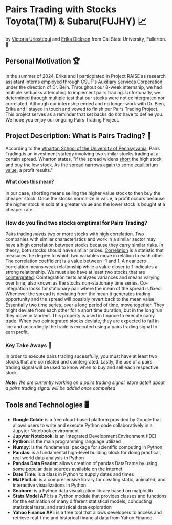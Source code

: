 # Pairs Trading with Stocks Toyota(TM) & Subaru(FUJHY) :chart_with_upwards_trend:
by [Victoria Uriostegui](https://www.linkedin.com/in/victoria-uriostegui-3a031a26a) and [Erika Dickson](https://www.linkedin.com/in/erika-dickson?utm_source=share&utm_campaign=share_via&utm_content=profile&utm_medium=ios_app) from Cal State University, Fullerton. :elephant:

## Personal Motivation :trophy:
In the summer of 2024, Erika and I particpiated in Project RAISE as research assistant interns employed through CSUF's Auxiliary Services Corperation under the direction of Dr. Bein. Throughout our 8-week internship, we had mutliple setbacks attempting to implement pairs trading. Unfortunatly, we determined through multiple test that our stocks were not cointergrated nor correlated. Although our internship ended and no longer work with Dr. Bien, Erika and I stayed in touch and vowed to finish our Pairs Trading Project. This project serves as a reminder that set backs do *not* have to define you. We hope you enjoy our ongoing Pairs Trading Project.

## Project Description: What is Pairs Trading? :monocle_face:
According to the [Wharton School of the University of Pennsylvania](http://stat.wharton.upenn.edu/~steele/Courses/434/434Context/PairsTrading/PairsTradingQFin05.pdf), Pairs Trading is an investment stategy involving two similar stocks trading at a certain spread. Wharton states, "if the spread widens [short](https://www.investor.gov/introduction-investing/investing-basics/how-stock-markets-work/stock-purchases-and-sales-long-and) the high stock and buy the low stock. As the spread narrows again to some [equilibrium value](https://dictionary.cambridge.org/us/dictionary/english/equilibrium-price), a profit results." 

#### What does this mean? #### 
In our case, shorting means selling the higher value stock to then buy the cheaper stock. Once the stocks normalize in value, a profit occurs because the higher stock is sold at a greater value and the lower stock is bought at a cheaper rate. 

### How do you find two stocks omptimal for Pairs Trading? ###
Pairs trading *needs* two or more stocks with high correlation. Two companies with similar characteristics and work in a similar sector may have a high correlation between stocks because they carry similar risks. In theory, both stocks should have similar prices. [Correlation](https://openstax.org/books/principles-finance/pages/14-1-correlation-analysis) is a statistic that measures the degree to which two variables move in relation to each other. The correlation coefficient is a value between -1 and 1. A near zero correlation means weak relationship while a value closer to 1 indicates a strong relationship. We must also have at least two stocks that are [cointergrated](https://pmc.ncbi.nlm.nih.gov/articles/PMC6744394/). Cointegration tests analyzes variances and means varying over time, also known as the stocks non-stationary time series. 
Co-integration looks for stationary pair where the mean of the spread is fixed. Whenever the spread is deviating from the mean it generates trading opportunity and the spread will possibly revert back to the mean value. Essentially two time series, over a long period of time, move together.
They might deviate from each other for a short time duration, but in the long run they move in tandem. This property is used in finance to execute carry trade. When two cointegrated stocks deviate, they are expected to fall in line and accordingly the trade is executed using a pairs trading signal to earn profit. 

### Key Take Aways :memo: 
In order to execute pairs trading sucessfully, you must have at least two stocks that are correlated and cointergrated. Lastly, the use of a pairs trading signal will be used to know when to buy and sell each respective stock. 

***Note:** We are currently working on a pairs trading signal. More detail about a pairs trading signal will be added once compelted*

## Tools and Technologies :desktop_computer:

- **Google Colab**: is a free cloud-based platform provided by Google that allows users to write and execute Python code collaboratively in a Jupyter Notebook environment
- **Jupyter Notebook**: is an Integrated Development Environment (IDE)
- **Python**: is the main programming language utilized
- **Numpy**: is the fundamental package for scientific computing in Python
- **Pandas**: is a fundamental high-level building block for doing practical, real world data analysis in Python
- **Pandas Data Reader**: allows creation of pandas DataFrame by using some popular data sources available on the internet
- **Date Time**: is a class in Python to supply dates and times
- **MatPlotLib**: is a comprehensive library for creating static, animated, and interactive visualizations in Python
- **Seaborn**: is a Python data visualization library based on matplotlib
- **Stats Model API**: is a Python module that provides classes and functions for the estimation of many different statistical models, conducting statistical tests, and statistical data exploration
- **Yahoo Finance API**: is a free tool that allows developers to access and retrieve real-time and historical financial data from Yahoo Finance







